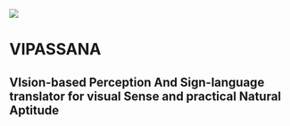 ![](https://raw.githubusercontent.com/rahuldas-404/VIPASSANA/img/VIPASSANA.jpg)

# VIPASSANA
## VIsion-based Perception And Sign-language translator for visual Sense and practical Natural Aptitude
